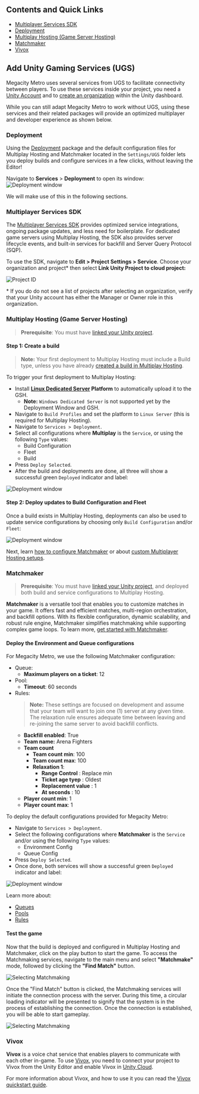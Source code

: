 ## Contents and Quick Links

- [Multiplayer Services SDK](#multiplayer-services-sdk)
- [Deployment](#deployment)
- [Multiplay Hosting (Game Server Hosting)](#multiplay-hosting-game-server-hosting)
- [Matchmaker](#matchmaker)
- [Vivox](#vivox)

## Add Unity Gaming Services (UGS)

Megacity Metro uses several services from UGS to facilitate connectivity between players. To use these services inside your project, you need a [Unity Account](https://docs.unity.com/ugs-overview/en/manual/creating-unity-ids) and to [create an organization](https://support.unity.com/hc/en-us/articles/208592876-How-do-I-create-a-new-Organization-) within the Unity dashboard.

While you can still adapt Megacity Metro to work without UGS, using these services and their related packages will provide an optimized multiplayer and developer experience as shown below.

### Deployment

Using the [Deployment](https://docs.unity3d.com/Packages/com.unity.services.deployment@1.0/manual/index.html) package and the default configuration files for Multiplay Hosting and Matchmaker located in the `Settings/UGS` folder lets you deploy builds and configure services in a few clicks, without leaving the Editor!

Navigate to **Services** > **Deployment** to open its window:
![Deployment window](./Images/deployment-window.png)

We will make use of this in the following sections.

### Multiplayer Services SDK

The [Multiplayer Services SDK](https://docs.unity3d.com/Packages/com.unity.services.multiplayer@1.0/manual/index.html) provides optimized service integrations, ongoing package updates, and less need for boilerplate. For dedicated game servers using Multiplay Hosting, the SDK also provides server lifecycle events, and built-in services for backfill and Server Query Protocol (SQP).

To use the SDK, navigate to **Edit > Project Settings > Service**. Choose your organization and project* then select **Link Unity Project to cloud project:**

![Project ID](./Images/setting-project-id.png)

\* If you do do not see a list of projects after selecting an organization, verify that your Unity account has either the Manager or Owner role in this organization.

### Multiplay Hosting (Game Server Hosting)

> **Prerequisite**: You must have [linked your Unity project](#multiplayer-services-sdk).

#### Step 1: Create a build

> **Note:** Your first deployment to Multiplay Hosting must include a Build type, unless you have already [created a build in Multiplay Hosting](https://docs.unity.com/ugs/en-us/manual/game-server-hosting/manual/guides/create-a-build).

To trigger your first deployment to Multiplay Hosting:
- Install **[Linux Dedicated Server](https://docs.unity3d.com/6000.0/Documentation/Manual/dedicated-server-requirements.html) Platform** to automatically upload it to the GSH.
  - **Note:** `Windows Dedicated Server` is not supported yet by the Deployment Window and GSH. 
- Navigate to `Build Profiles` and set the platform to `Linux Server` (this is required for Multiplay Hosting).
- Navigate to `Services > Deployment`.
- Select all configurations where **Multiplay** is the `Service`, or using the following `Type` values:
  - Build Configuration
  - Fleet
  - Build
- Press `Deploy Selected`.
- After the build and deployments are done, all three will show a successful green `Deployed` indicator and label:

![Deployment window](./Images/deployment-multiplay-all.png)

#### Step 2: Deploy updates to Build Configuration and Fleet

Once a build exists in Multiplay Hosting, deployments can also be used to update service configurations by choosing only `Build Configuration` and/or `Fleet`:

![Deployment window](./Images/deployment-multiplay-configurations.png)

Next, learn [how to configure Matchmaker](#matchmaker) or about [custom Multiplayer Hosting setups](gsh.md).

### Matchmaker

> **Prerequisite**: You must have [linked your Unity project](#multiplayer-services-sdk), and deployed both build and service configurations to Multiplay Hosting.

**Matchmaker** is a versatile tool that enables you to customize matches in your game. It offers fast and efficient matches, multi-region orchestration, and backfill options. With its flexible configuration, dynamic scalability, and robust rule engine, Matchmaker simplifies matchmaking while supporting complex game loops. To learn more, [get started with Matchmaker](https://docs.unity.com/ugs/manual/matchmaker/manual/get-started).

#### Deploy the Environment and Queue configurations

For Megacity Metro, we use the following Matchmaker configuration:

- Queue:
  - **Maximum players on a ticket**: 12
- Pool:
  - **Timeout**: 60 seconds
- Rules:
  > **Note:** These settings are focused on development and assume that your team will want to join one (1) server at any given time. The relaxation rule ensures adequate time between leaving and re-joining the same server to avoid backfill conflicts.
  - **Backfill enabled**: True
  - **Team name:** Arena Fighters
  - **Team count**
    - **Team count min**: 100
    - **Team count max**: 100
    - **Relaxation 1**: 
      - **Range Control** : Replace min 
      - **Ticket age tyep** : Oldest
      - **Replacement value** : 1
      - **At seconds** : 10
  - **Player count min**: 1
  - **Player count max**: 1

To deploy the default configurations provided for Megacity Metro:
- Navigate to `Services > Deployment`.
- Select the following configurations where **Matchmaker** is the `Service` and/or using the following `Type` values:
  - Environment Config
  - Queue Config
- Press `Deploy Selected`.
- Once done, both services will show a successful green `Deployed` indicator and label:

![Deployment window](./Images/deployment-matchmaker.png)

Learn more about:
- [Queues](https://docs.unity.com/ugs/en-us/manual/matchmaker/manual/advanced-topics-queues-pools#Queues)
- [Pools](https://docs.unity.com/ugs/en-us/manual/matchmaker/manual/advanced-topics-queues-pools#Pools)
- [Rules](https://docs.unity.com/ugs/en-us/manual/matchmaker/manual/matchmaking-rules-rules)

#### Test the game

Now that the build is deployed and configured in Multiplay Hosting and Matchmaker, click on the play button to start the game. To access the Matchmaking services, navigate to the main menu and select **"Matchmake"** mode, followed by clicking the **"Find Match"** button.

![Selecting Matchmaking](./Images/selecting-matchmaking.png)

Once the "Find Match" button is clicked, the Matchmaking services will initiate the connection process with the server. During this time, a circular loading indicator will be presented to signify that the system is in the process of establishing the connection. Once the connection is established, you will be able to start gameplay.

![Selecting Matchmaking](./Images/establishing-connection.png)

### Vivox

**Vivox** is a voice chat service that enables players to communicate with each other in-game. To use [Vivox](https://unity.com/products/vivox), you need to connect your project to Vivox from the Unity Editor and enable Vivox in [Unity Cloud](https://cloud.unity.com/home).

For more information about Vivox, and how to use it you can read the [Vivox quickstart guide](https://docs.vivox.com/v5/general/unity/15_1_200000/en-us/Default.htm#Unity/vivox-unity-first-steps.htm).